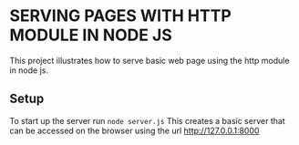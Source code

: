 # SERVING PAGES WITH HTTP MODULE IN NODE JS

This project illustrates how to serve basic web page using the http module in node js.

## Setup

To start up the server run `node server.js`
This creates a basic server that can be accessed on the browser using the url http://127.0.0.1:8000